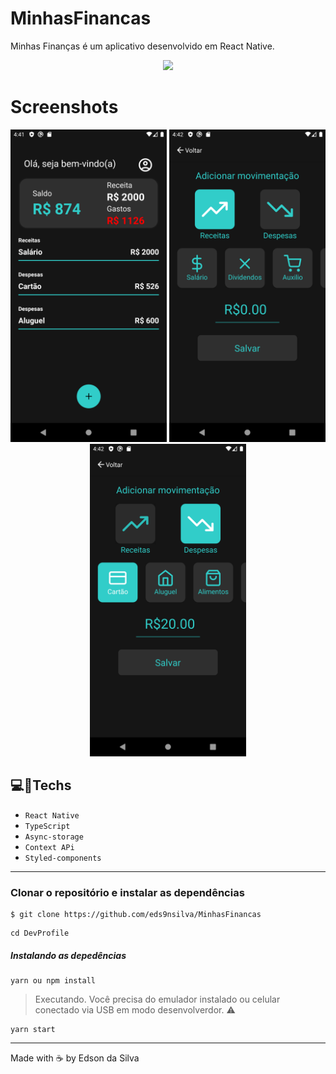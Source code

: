 # MinhasFinancas
Minhas Finanças é um aplicativo desenvolvido em React Native. <br>

<p align="center">
<img src="https://img.shields.io/badge/STATUS-CONCLUÍDO-green?style=for-the-badge"/>
</p>

# Screenshots
<p align="center">
  <img width = "250" height= "500" src = "src/assets/Screenshot/Screenshot_1.png">
  <img width = "250" height= "500" src = "src/assets/Screenshot/Screenshot_2.png">
  <img width = "250" height= "500" src = "src/assets/Screenshot/Screenshot_3.png">
</p>


## 💻:iphone:Techs 

- `React Native`
- `TypeScript`
- `Async-storage`
- `Context APi`
- `Styled-components`
---

### Clonar o repositório e instalar as dependências

```
$ git clone https://github.com/eds9nsilva/MinhasFinancas
```
```
cd DevProfile
```
##### Instalando as depedências
```
yarn ou npm install
```

> Executando. Você precisa do emulador instalado ou celular conectado via USB em modo desenvolverdor. :warning:
```
yarn start
```
---
Made with ☕ by Edson da Silva
